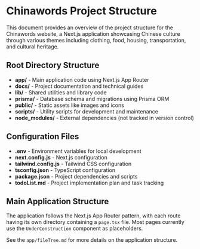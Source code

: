 # Chinawords Project Structure

This document provides an overview of the project structure for the Chinawords website, a Next.js application showcasing Chinese culture through various themes including clothing, food, housing, transportation, and cultural heritage.

## Root Directory Structure

- **app/** - Main application code using Next.js App Router
- **docs/** - Project documentation and technical guides
- **lib/** - Shared utilities and library code
- **prisma/** - Database schema and migrations using Prisma ORM
- **public/** - Static assets like images and icons
- **scripts/** - Utility scripts for development and maintenance
- **node_modules/** - External dependencies (not tracked in version control)

## Configuration Files

- **.env** - Environment variables for local development
- **next.config.js** - Next.js configuration
- **tailwind.config.js** - Tailwind CSS configuration
- **tsconfig.json** - TypeScript configuration
- **package.json** - Project dependencies and scripts
- **todoList.md** - Project implementation plan and task tracking

## Main Application Structure

The application follows the Next.js App Router pattern, with each route having its own directory containing a `page.tsx` file. Most pages currently use the `UnderConstruction` component as placeholders.

See the `app/fileTree.md` for more details on the application structure.

